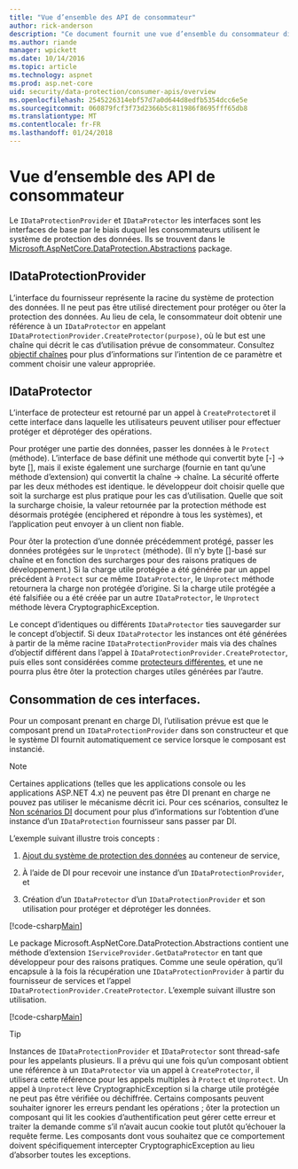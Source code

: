 ```yaml
---
title: "Vue d’ensemble des API de consommateur"
author: rick-anderson
description: "Ce document fournit une vue d’ensemble du consommateur diverses API disponibles dans la bibliothèque ASP.NET Core data protection."
ms.author: riande
manager: wpickett
ms.date: 10/14/2016
ms.topic: article
ms.technology: aspnet
ms.prod: asp.net-core
uid: security/data-protection/consumer-apis/overview
ms.openlocfilehash: 2545226314ebf57d7a0d644d8edfb5354dcc6e5e
ms.sourcegitcommit: 060879fcf3f73d2366b5c811986f8695fff65db8
ms.translationtype: MT
ms.contentlocale: fr-FR
ms.lasthandoff: 01/24/2018
---
```

# <a name="consumer-apis-overview"></a>Vue d’ensemble des API de consommateur

Le `IDataProtectionProvider` et `IDataProtector` les interfaces sont les interfaces de base par le biais duquel les consommateurs utilisent le système de protection des données. Ils se trouvent dans le [Microsoft.AspNetCore.DataProtection.Abstractions](https://www.nuget.org/packages/Microsoft.AspNetCore.DataProtection.Abstractions/) package.

## <a name="idataprotectionprovider"></a>IDataProtectionProvider

L’interface du fournisseur représente la racine du système de protection des données. Il ne peut pas être utilisé directement pour protéger ou ôter la protection des données. Au lieu de cela, le consommateur doit obtenir une référence à un `IDataProtector` en appelant `IDataProtectionProvider.CreateProtector(purpose)`, où le but est une chaîne qui décrit le cas d’utilisation prévue de consommateur. Consultez [objectif chaînes](purpose-strings.md) pour plus d’informations sur l’intention de ce paramètre et comment choisir une valeur appropriée.

## <a name="idataprotector"></a>IDataProtector

L’interface de protecteur est retourné par un appel à `CreateProtector`et il cette interface dans laquelle les utilisateurs peuvent utiliser pour effectuer protéger et déprotéger des opérations.

Pour protéger une partie des données, passer les données à le `Protect` (méthode). L’interface de base définit une méthode qui convertit byte [-] -> byte [], mais il existe également une surcharge (fournie en tant qu’une méthode d’extension) qui convertit la chaîne -> chaîne. La sécurité offerte par les deux méthodes est identique. le développeur doit choisir quelle que soit la surcharge est plus pratique pour les cas d’utilisation. Quelle que soit la surcharge choisie, la valeur retournée par la protection méthode est désormais protégée (enciphered et répondre à tous les systèmes), et l’application peut envoyer à un client non fiable.

Pour ôter la protection d’une donnée précédemment protégé, passer les données protégées sur le `Unprotect` (méthode). (Il n’y byte []-basé sur chaîne et en fonction des surcharges pour des raisons pratiques de développement.) Si la charge utile protégée a été générée par un appel précédent à `Protect` sur ce même `IDataProtector`, le `Unprotect` méthode retournera la charge non protégée d’origine. Si la charge utile protégée a été falsifiée ou a été créée par un autre `IDataProtector`, le `Unprotect` méthode lèvera CryptographicException.

Le concept d’identiques ou différents `IDataProtector` ties sauvegarder sur le concept d’objectif. Si deux `IDataProtector` les instances ont été générées à partir de la même racine `IDataProtectionProvider` mais via des chaînes d’objectif différent dans l’appel à `IDataProtectionProvider.CreateProtector`, puis elles sont considérées comme [protecteurs différentes](purpose-strings.md), et une ne pourra plus être ôter la protection charges utiles générées par l’autre.

## <a name="consuming-these-interfaces"></a>Consommation de ces interfaces.

Pour un composant prenant en charge DI, l’utilisation prévue est que le composant prend un `IDataProtectionProvider` dans son constructeur et que le système DI fournit automatiquement ce service lorsque le composant est instancié.

> [!NOTE]
> Certaines applications (telles que les applications console ou les applications ASP.NET 4.x) ne peuvent pas être DI prenant en charge ne pouvez pas utiliser le mécanisme décrit ici. Pour ces scénarios, consultez le [Non scénarios DI](../configuration/non-di-scenarios.md) document pour plus d’informations sur l’obtention d’une instance d’un `IDataProtection` fournisseur sans passer par DI.

L’exemple suivant illustre trois concepts :

1. [Ajout du système de protection des données](../configuration/overview.md) au conteneur de service,

2. À l’aide de DI pour recevoir une instance d’un `IDataProtectionProvider`, et

3. Création d’un `IDataProtector` d’un `IDataProtectionProvider` et son utilisation pour protéger et déprotéger les données.

[!code-csharp[Main](../using-data-protection/samples/protectunprotect.cs?highlight=26,34,35,36,37,38,39,40)]

Le package Microsoft.AspNetCore.DataProtection.Abstractions contient une méthode d’extension `IServiceProvider.GetDataProtector` en tant que développeur pour des raisons pratiques. Comme une seule opération, qu’il encapsule à la fois la récupération une `IDataProtectionProvider` à partir du fournisseur de services et l’appel `IDataProtectionProvider.CreateProtector`. L’exemple suivant illustre son utilisation.

[!code-csharp[Main](./overview/samples/getdataprotector.cs?highlight=15)]

>[!TIP]
> Instances de `IDataProtectionProvider` et `IDataProtector` sont thread-safe pour les appelants plusieurs. Il a prévu qui une fois qu’un composant obtient une référence à un `IDataProtector` via un appel à `CreateProtector`, il utilisera cette référence pour les appels multiples à `Protect` et `Unprotect`. Un appel à `Unprotect` lève CryptographicException si la charge utile protégée ne peut pas être vérifiée ou déchiffrée. Certains composants peuvent souhaiter ignorer les erreurs pendant les opérations ; ôter la protection un composant qui lit les cookies d’authentification peut gérer cette erreur et traiter la demande comme s’il n’avait aucun cookie tout plutôt qu’échouer la requête ferme. Les composants dont vous souhaitez que ce comportement doivent spécifiquement intercepter CryptographicException au lieu d’absorber toutes les exceptions.
